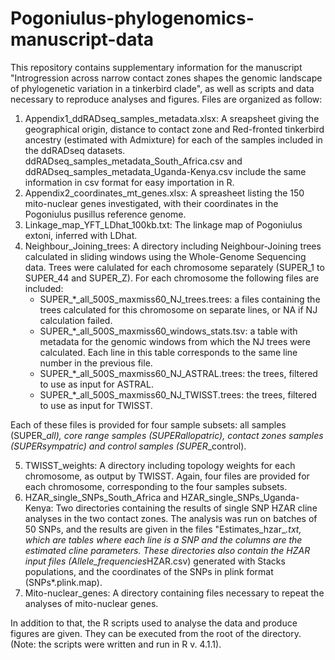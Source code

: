 # Pogoniulus-phylogenomics-manuscript-data

This repository contains supplementary information for the manuscript "Introgression across narrow contact zones shapes the genomic landscape of phylogenetic variation in a tinkerbird clade", as well as scripts and data necessary to reproduce analyses and figures.
Files are organized as follow:
1. Appendix1_ddRADseq_samples_metadata.xlsx: A sreapsheet giving the geographical origin, distance to contact zone and Red-fronted tinkerbird ancestry (estimated with Admixture) for each of the samples included in the ddRADseq datasets. ddRADseq_samples_metadata_South_Africa.csv and ddRADseq_samples_metadata_Uganda-Kenya.csv include the same information in csv format for easy importation in R.
2. Appendix2_coordinates_mt_genes.xlsx: A spreasheet listing the 150 mito-nuclear genes investigated, with their coordinates in the Pogoniulus pusillus reference genome.
3. Linkage_map_YFT_LDhat_100kb.txt: The linkage map of Pogoniulus extoni, inferred with LDhat.
4. Neighbour_Joining_trees: A directory including Neighbour-Joining trees calculated in sliding windows using the Whole-Genome Sequencing data. Trees were calulated for each chromosome separately (SUPER_1 to SUPER_44 and SUPER_Z). For each chromosome the following files are included:
   * SUPER_*_all_500S_maxmiss60_NJ_trees.trees: a files containing the trees calculated for this chromosome on separate lines, or NA if NJ calculation failed.
   * SUPER_*_all_500S_maxmiss60_windows_stats.tsv: a table with metadata for the genomic windows from which the NJ trees were calculated. Each line in this table corresponds to the same line number in the previous file.
   * SUPER_*_all_500S_maxmiss60_NJ_ASTRAL.trees: the trees, filtered to use as input for ASTRAL.
   * SUPER_*_all_500S_maxmiss60_NJ_TWISST.trees: the trees, filtered to use as input for TWISST.
     
Each of these files is provided for four sample subsets: all samples (SUPER_*_all), core range samples (SUPER_*_allopatric), contact zones samples (SUPER_*_sympatric) and control samples (SUPER_*_control).

5. TWISST_weights: A directory including topology weights for each chromosome, as output by TWISST. Again, four files are provided for each chromosome, corresponding to the four samples subsets.
6. HZAR_single_SNPs_South_Africa and HZAR_single_SNPs_Uganda-Kenya: Two directories containing the results of single SNP HZAR cline analyses in the two contact zones. The analysis was run on batches of 50 SNPs, and the results are given in the files "Estimates_hzar_*.txt, which are tables where each line is a SNP and the columns are the estimated cline parameters. These directories also contain the HZAR input files (Allele_frequencies*HZAR.csv) generated with Stacks populations, and the coordinates of the SNPs in plink format (SNPs*.plink.map).
7. Mito-nuclear_genes: A directory containing files necessary to repeat the analyses of mito-nuclear genes.

In addition to that, the R scripts used to analyse the data and produce figures are given. They can be executed from the root of the directory. (Note: the scripts were written and run in R v. 4.1.1). 
